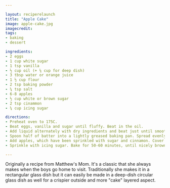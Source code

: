 ```yaml
---

layout: reciperelaunch
title: "Apple Cake"
image: apple-cake.jpg
imagecredit:
tags: 
- baking
- dessert

ingredients:
- 2 eggs
- 1 cup white sugar
- 1 tsp vanilla
- ½ cup oil (+ ¼ cup for deep dish)
- 3 tbsp water or orange juice
- 1 ½ cup flour
- 2 tsp baking powder
- ¼ tsp salt
- 6-8 apples
- ½ cup white or brown sugar
- 2 tsp cinammon
- ¼ cup icing sugar

directions:
- Preheat oven to 175C.
- Beat eggs, vanilla and sugar until fluffy. Beat in the oil.
- Add liquid alternately with dry ingredients and beat just until smooth.
- Spoon half of batter into a lightly greased baking pan. Spread evenly with a rubber spatula.
- Add apples, which have been sprinkled with sugar and cinnamon. Cover with remaining batter.
- Sprinkle with icing sugar. Bake for 50-60 minutes, until nicely browned.

---
```


Originally a recipe from Matthew's Mom. It's a classic that she always makes when the boys go home to visit. Traditionally she makes it in a rectangular glass dish but it can easily be made in a deep-dish circular glass dish as well for a crispier outside and more "cake" layered aspect.